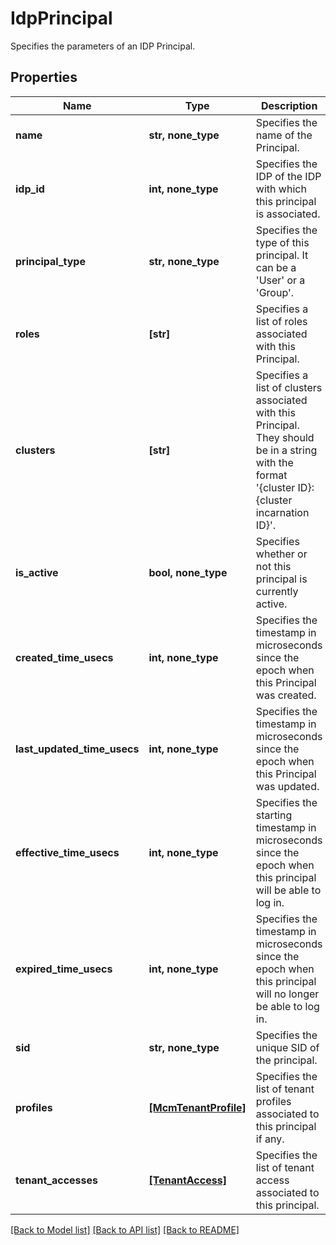 # IdpPrincipal

Specifies the parameters of an IDP Principal.

## Properties
Name | Type | Description | Notes
------------ | ------------- | ------------- | -------------
**name** | **str, none_type** | Specifies the name of the Principal. | 
**idp_id** | **int, none_type** | Specifies the IDP of the IDP with which this principal is associated. | 
**principal_type** | **str, none_type** | Specifies the type of this principal. It can be a &#39;User&#39; or a &#39;Group&#39;. | 
**roles** | **[str]** | Specifies a list of roles associated with this Principal. | [optional] 
**clusters** | **[str]** | Specifies a list of clusters associated with this Principal. They should be in a string with the format &#39;{cluster ID}:{cluster incarnation ID}&#39;. | [optional] 
**is_active** | **bool, none_type** | Specifies whether or not this principal is currently active. | [optional] 
**created_time_usecs** | **int, none_type** | Specifies the timestamp in microseconds since the epoch when this Principal was created. | [optional] [readonly] 
**last_updated_time_usecs** | **int, none_type** | Specifies the timestamp in microseconds since the epoch when this Principal was updated. | [optional] [readonly] 
**effective_time_usecs** | **int, none_type** | Specifies the starting timestamp in microseconds since the epoch when this principal will be able to log in. | [optional] 
**expired_time_usecs** | **int, none_type** | Specifies the timestamp in microseconds since the epoch when this principal will no longer be able to log in. | [optional] 
**sid** | **str, none_type** | Specifies the unique SID of the principal. | [optional] [readonly] 
**profiles** | [**[McmTenantProfile]**](McmTenantProfile.md) | Specifies the list of tenant profiles associated to this principal if any. | [optional] 
**tenant_accesses** | [**[TenantAccess]**](TenantAccess.md) | Specifies the list of tenant access associated to this principal. | [optional] 

[[Back to Model list]](../README.md#documentation-for-models) [[Back to API list]](../README.md#documentation-for-api-endpoints) [[Back to README]](../README.md)


